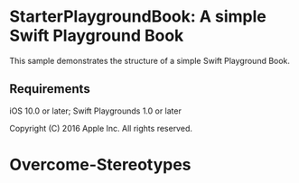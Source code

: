 # StarterPlaygroundBook: A simple Swift Playground Book

This sample demonstrates the structure of a simple Swift Playground Book. 

## Requirements 

iOS 10.0 or later; Swift Playgrounds 1.0 or later

Copyright (C) 2016 Apple Inc. All rights reserved.
# Overcome-Stereotypes
